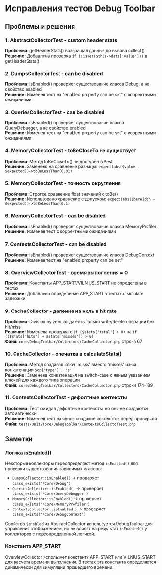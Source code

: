 # Исправления тестов Debug Toolbar

## Проблемы и решения

### 1. AbstractCollectorTest - custom header stats
**Проблема:** getHeaderStats() возвращал данные до вызова collect()  
**Решение:** Добавлена проверка `if (!isset($this->data['value']))` в getHeaderStats()

### 2. DumpsCollectorTest - can be disabled
**Проблема:** isEnabled() проверяет существование класса Debug, а не свойство enabled  
**Решение:** Изменен тест на "enabled property can be set" с корректными ожиданиями

### 3. QueriesCollectorTest - can be disabled
**Проблема:** isEnabled() проверяет существование класса QueryDebugger, а не свойство enabled  
**Решение:** Изменен тест на "enabled property can be set" с корректными ожиданиями

### 4. MemoryCollectorTest - toBeCloseTo не существует
**Проблема:** Метод toBeCloseTo() не доступен в Pest  
**Решение:** Заменено на сравнение разницы: `expect(abs($value - $expected))->toBeLessThan(0.01)`

### 5. MemoryCollectorTest - точность округления
**Проблема:** Строгое сравнение float значений с toBe()  
**Решение:** Использовано сравнение с допуском: `expect(abs($barWidth - $expected))->toBeLessThan(0.1)`

### 6. MemoryCollectorTest - can be disabled
**Проблема:** isEnabled() проверяет существование класса MemoryProfiler  
**Решение:** Изменен тест с корректными ожиданиями

### 7. ContextsCollectorTest - can be disabled  
**Проблема:** isEnabled() проверяет существование класса DebugContext  
**Решение:** Изменен тест на "enabled property can be set"

### 8. OverviewCollectorTest - время выполнения = 0
**Проблема:** Константы APP_START/VILNIUS_START не определены в тестах  
**Решение:** Добавлено определение APP_START в тестах с simulate задержки

### 9. CacheCollector - деление на ноль в hit rate
**Проблема:** Division by zero когда есть только write/delete операции без hit/miss  
**Решение:** Изменена проверка с `if ($stats['total'] > 0)` на `if (($stats['hits'] + $stats['misses']) > 0)`  
**Файл:** `core/DebugToolbar/Collectors/CacheCollector.php` строка 67

### 10. CacheCollector - опечатка в calculateStats()
**Проблема:** Метод создавал ключ 'misss' вместо 'misses' из-за конкатенации `$op['type'] . 's'`  
**Решение:** Заменена конкатенация на switch-case с явным указанием ключей для каждого типа операции  
**Файл:** `core/DebugToolbar/Collectors/CacheCollector.php` строки 174-189

### 11. ContextsCollectorTest - дефолтные контексты
**Проблема:** Тест ожидал дефолтные контексты, но они не создаются автоматически  
**Решение:** Изменен тест на явное создание контекстов перед проверкой  
**Файл:** `tests/Unit/Core/DebugToolbar/ContextsCollectorTest.php`

## Заметки

### Логика isEnabled()
Некоторые коллекторы переопределяют метод `isEnabled()` для проверки существования зависимых классов:
- `DumpsCollector::isEnabled()` → проверяет `class_exists('\Core\Debug')`
- `QueriesCollector::isEnabled()` → проверяет `class_exists('\Core\QueryDebugger')`
- `MemoryCollector::isEnabled()` → проверяет `class_exists('\Core\MemoryProfiler')`
- `ContextsCollector::isEnabled()` → проверяет `class_exists('\Core\DebugContext')`

Свойство `$enabled` из AbstractCollector используется DebugToolbar для управления отображением, но не влияет на результат `isEnabled()` у коллекторов с переопределенной логикой.

### Константа APP_START
OverviewCollector использует константу APP_START или VILNIUS_START для расчета времени выполнения. В тестах эта константа определяется динамически для симуляции прошедшего времени.

